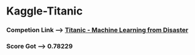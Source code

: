 # Kaggle-Titanic

### Competion Link --> <a href="https://www.kaggle.com/competitions/titanic">Titanic - Machine Learning from Disaster</a>

### Score Got --> 0.78229

